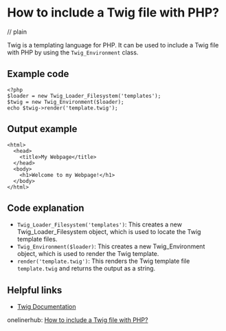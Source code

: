 # How to include a Twig file with PHP?
// plain

Twig is a templating language for PHP. It can be used to include a Twig file with PHP by using the `Twig_Environment` class.

## Example code

```
<?php
$loader = new Twig_Loader_Filesystem('templates');
$twig = new Twig_Environment($loader);
echo $twig->render('template.twig');
```

## Output example

```
<html>
  <head>
    <title>My Webpage</title>
  </head>
  <body>
    <h1>Welcome to my Webpage!</h1>
  </body>
</html>
```

## Code explanation

- `Twig_Loader_Filesystem('templates')`: This creates a new Twig_Loader_Filesystem object, which is used to locate the Twig template files.
- `Twig_Environment($loader)`: This creates a new Twig_Environment object, which is used to render the Twig template.
- `render('template.twig')`: This renders the Twig template file `template.twig` and returns the output as a string.

## Helpful links
- [Twig Documentation](https://twig.symfony.com/doc/2.x/)

onelinerhub: [How to include a Twig file with PHP?](https://onelinerhub.com/twig/how-to-include-a-twig-file-with-php-)